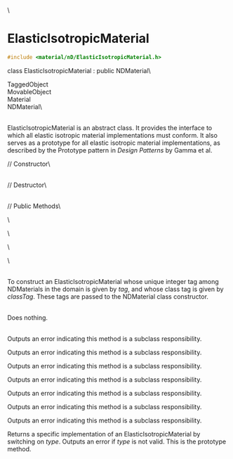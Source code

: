 \
# ElasticIsotropicMaterial 

```cpp
#include <material/nD/ElasticIsotropicMaterial.h>
```

class ElasticIsotropicMaterial : public NDMaterial\

TaggedObject\
MovableObject\
Material\
NDMaterial\

\
ElasticIsotropicMaterial is an abstract class. It provides the interface
to which all elastic isotropic material implementations must conform. It
also serves as a prototype for all elastic isotropic material
implementations, as described by the Prototype pattern in *Design
Patterns* by Gamma et al.

// Constructor\

\
// Destructor\

\
// Public Methods\

\

\

\

\

\
To construct an ElasticIsotropicMaterial whose unique integer tag among
NDMaterials in the domain is given by *tag*, and whose class tag is
given by *classTag*. These tags are passed to the NDMaterial class
constructor.

\
Does nothing.

\
Outputs an error indicating this method is a subclass responsibility.

Outputs an error indicating this method is a subclass responsibility.

Outputs an error indicating this method is a subclass responsibility.

Outputs an error indicating this method is a subclass responsibility.

Outputs an error indicating this method is a subclass responsibility.

Outputs an error indicating this method is a subclass responsibility.

Outputs an error indicating this method is a subclass responsibility.

Returns a specific implementation of an ElasticIsotropicMaterial by
switching on *type*. Outputs an error if *type* is not valid. This is
the prototype method.
